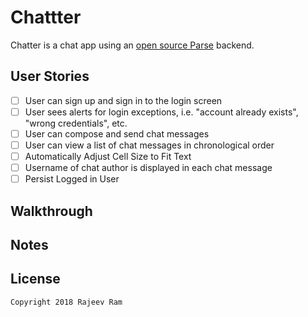# Chattter

Chatter is a chat app using an [open source Parse](http://parseplatform.org/) backend.

## User Stories

- [ ] User can sign up and sign in to the login screen
- [ ] User sees alerts for login exceptions, i.e. "account already exists", "wrong credentials", etc.
- [ ] User can compose and send chat messages
- [ ] User can view a list of chat messages in chronological order
- [ ] Automatically Adjust Cell Size to Fit Text
- [ ] Username of chat author is displayed in each chat message
- [ ] Persist Logged in User

## Walkthrough

## Notes

## License

    Copyright 2018 Rajeev Ram
